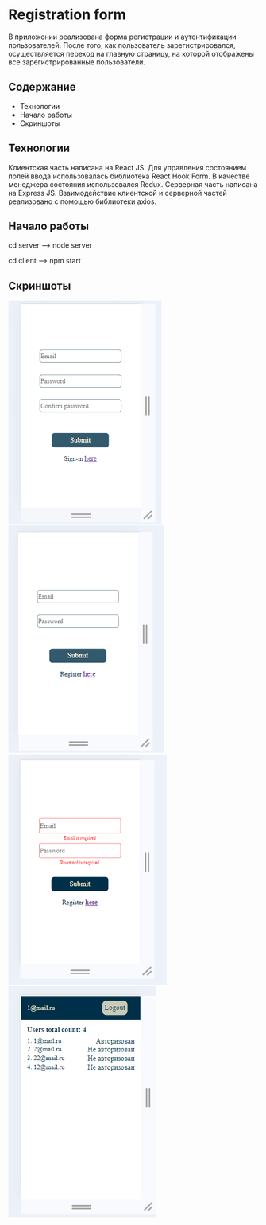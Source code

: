 Registration form
=====================

В приложении реализована форма регистрации и аутентификации пользователей. После того, как пользователь зарегистрировался, осуществляется переход на главную страницу, на которой отображены все зарегистрированные пользователи.

Содержание
-----------------------------------
* <a name="#технологии">Технологии</a>
* <a name="#начало_работы">Начало работы</a>
* <a name="#скриншоты">Скриншоты</a>

Технологии
-----------------------------------
Клиентская часть написана на React JS. Для управления состоянием полей ввода использовалась библиотека React Hook Form. В качестве менеджера состояния использовался Redux.
Серверная часть написана на Express JS.
Взаимодействие клиентской и серверной частей реализовано с помощью библиотеки axios.

Начало работы
-----------------------------------

cd server --> node server

cd client --> npm start

Скриншоты
-----------------------------------
![Форма регистрации](screenshots/registration_form_screenshot.png)
![Форма аутентификации.png](screenshots/auth_form_screenshot.png)
![Ошибки формы аутентификации](screenshots/auth_form_errors_screenshot.png)
![Главная страница](screenshots/home_page_screenshot.png)